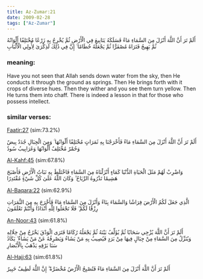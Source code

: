 ```yaml
---
title: Az-Zumar:21
date: 2009-02-28
tags: ["Az-Zumar"]
---
```

أَلَمْ تَرَ أَنَّ اللَّهَ أَنْزَلَ مِنَ السَّمَاءِ مَاءً فَسَلَكَهُ يَنَابِيعَ فِي الْأَرْضِ ثُمَّ يُخْرِجُ بِهِ زَرْعًا مُخْتَلِفًا أَلْوَانُهُ ثُمَّ يَهِيجُ فَتَرَاهُ مُصْفَرًّا ثُمَّ يَجْعَلُهُ حُطَامًا ۚ إِنَّ فِي ذَٰلِكَ لَذِكْرَىٰ لِأُولِي الْأَلْبَابِ
### meaning: 
Have you not seen that Allah sends down water from the sky, then He conducts it through the ground as springs. Then He brings forth with it crops of diverse hues. Then they wither and you see them turn yellow. Then He turns them into chaff. There is indeed a lesson in that for those who possess intellect.
### similar verses: 

[Faatir:27](/35/27) (sim:73.2%)

أَلَمْ تَرَ أَنَّ اللَّهَ أَنْزَلَ مِنَ السَّمَاءِ مَاءً فَأَخْرَجْنَا بِهِ ثَمَرَاتٍ مُخْتَلِفًا أَلْوَانُهَا ۚ وَمِنَ الْجِبَالِ جُدَدٌ بِيضٌ وَحُمْرٌ مُخْتَلِفٌ أَلْوَانُهَا وَغَرَابِيبُ سُودٌ

[Al-Kahf:45](/18/45) (sim:67.8%)

وَاضْرِبْ لَهُمْ مَثَلَ الْحَيَاةِ الدُّنْيَا كَمَاءٍ أَنْزَلْنَاهُ مِنَ السَّمَاءِ فَاخْتَلَطَ بِهِ نَبَاتُ الْأَرْضِ فَأَصْبَحَ هَشِيمًا تَذْرُوهُ الرِّيَاحُ ۗ وَكَانَ اللَّهُ عَلَىٰ كُلِّ شَيْءٍ مُقْتَدِرًا

[Al-Baqara:22](/2/22) (sim:62.9%)

الَّذِي جَعَلَ لَكُمُ الْأَرْضَ فِرَاشًا وَالسَّمَاءَ بِنَاءً وَأَنْزَلَ مِنَ السَّمَاءِ مَاءً فَأَخْرَجَ بِهِ مِنَ الثَّمَرَاتِ رِزْقًا لَكُمْ ۖ فَلَا تَجْعَلُوا لِلَّهِ أَنْدَادًا وَأَنْتُمْ تَعْلَمُونَ

[An-Noor:43](/24/43) (sim:61.8%)

أَلَمْ تَرَ أَنَّ اللَّهَ يُزْجِي سَحَابًا ثُمَّ يُؤَلِّفُ بَيْنَهُ ثُمَّ يَجْعَلُهُ رُكَامًا فَتَرَى الْوَدْقَ يَخْرُجُ مِنْ خِلَالِهِ وَيُنَزِّلُ مِنَ السَّمَاءِ مِنْ جِبَالٍ فِيهَا مِنْ بَرَدٍ فَيُصِيبُ بِهِ مَنْ يَشَاءُ وَيَصْرِفُهُ عَنْ مَنْ يَشَاءُ ۖ يَكَادُ سَنَا بَرْقِهِ يَذْهَبُ بِالْأَبْصَارِ

[Al-Hajj:63](/22/63) (sim:61.8%)

أَلَمْ تَرَ أَنَّ اللَّهَ أَنْزَلَ مِنَ السَّمَاءِ مَاءً فَتُصْبِحُ الْأَرْضُ مُخْضَرَّةً ۗ إِنَّ اللَّهَ لَطِيفٌ خَبِيرٌ

